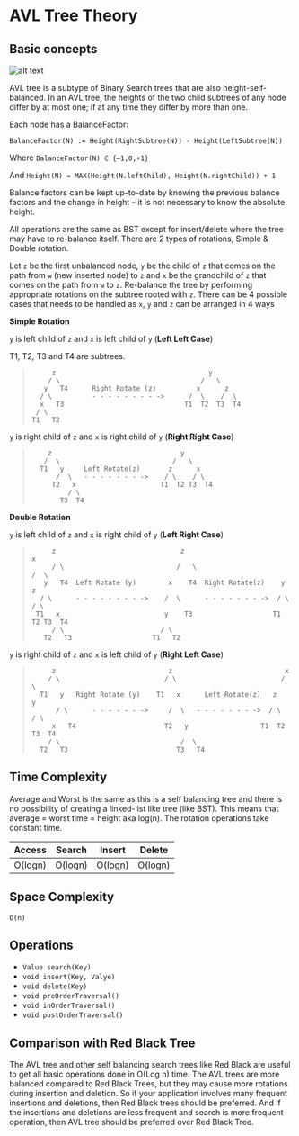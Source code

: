 # AVL Tree Theory


## Basic concepts

![alt text](https://upload.wikimedia.org/wikipedia/commons/thumb/a/ad/AVL-tree-wBalance_K.svg/320px-AVL-tree-wBalance_K.svg.png "AVL trees")

AVL tree is a subtype of Binary Search trees that are also height-self-balanced.
In an AVL tree, the heights of the two child subtrees of any node differ by at most one; if at any time they differ by more than one.

Each node has a BalanceFactor:

`BalanceFactor(N) := Height(RightSubtree(N)) - Height(LeftSubtree(N))`

Where
`BalanceFactor(N) ∈ {–1,0,+1}`

And
`Height(N) = MAX(Height(N.leftChild), Height(N.rightChild)) + 1`

Balance factors can be kept up-to-date by knowing the previous balance factors and the change in height – it is not necessary to know the absolute height.

All operations are the same as BST except for insert/delete where the tree may have to re-balance itself. 
There are 2 types of rotations, Simple & Double rotation.

Let `z` be the first unbalanced node, `y` be the child of `z` that comes on the path from `w` (new inserted node) to `z` and
`x` be the grandchild of `z` that comes on the path from `w` to `z`.
Re-balance the tree by performing appropriate rotations on the subtree rooted with `z`. 
There can be 4 possible cases that needs to be handled as `x`, `y` and `z` can be arranged in 4 ways

**Simple Rotation**

`y` is left child of `z` and `x` is left child of `y` (**Left Left Case**)

T1, T2, T3 and T4 are subtrees.
 >          z                                      y 
 >         / \                                   /   \
 >        y   T4      Right Rotate (z)          x      z
 >       / \          - - - - - - - - ->      /  \    /  \ 
 >       x   T3                              T1  T2  T3  T4
 >      / \
 >     T1   T2

`y` is right child of `z` and `x` is right child of `y` (**Right Right Case**)


>         z                                y
>        /  \                            /   \ 
>       T1   y     Left Rotate(z)       z      x
>           /  \   - - - - - - - ->    / \    / \
>          T2   x                     T1  T2 T3  T4
>              / \
>            T3  T4

**Double Rotation**

`y` is left child of `z` and `x` is right child of `y` (**Left Right Case**)

>          z                               z                           x
>          / \                            /   \                        /  \ 
>        y   T4  Left Rotate (y)        x    T4  Right Rotate(z)    y      z
>       / \      - - - - - - - - ->    /  \      - - - - - - - ->  / \    / \
>      T1   x                          y    T3                    T1  T2 T3  T4
>          / \                        / \
>        T2   T3                    T1   T2


`y` is right child of `z` and `x` is left child of `y` (**Right Left Case**)

>          z                            z                            x
>         / \                          / \                          /  \ 
>       T1   y   Right Rotate (y)    T1   x      Left Rotate(z)   z      y
>           / \      - - - - - - ->     /  \   - - - - - - - ->  / \    / \
>          x   T4                      T2   y                  T1  T2  T3  T4
>         / \                              /  \
>       T2   T3                           T3   T4

## Time Complexity

Average and Worst is the same as this is a self balancing tree and
there is no possibility of creating a linked-list like tree (like BST). This means that average = worst time = height
aka log(n). The rotation operations take constant time.

| Access | Search | Insert | Delete |
|:-------:|:-------:|:-------:|:-------:|
| O(logn) | O(logn) | O(logn) | O(logn) |

## Space Complexity
`O(n)`

## Operations
- `Value search(Key)`
- `void insert(Key, Valye)`
- `void delete(Key)`
- `void preOrderTraversal()`
- `void inOrderTraversal()`
- `void postOrderTraversal()`

## Comparison with Red Black Tree

The AVL tree and other self balancing search trees like Red Black are useful to get all basic operations done in O(Log n) time. 
The AVL trees are more balanced compared to Red Black Trees, but they may cause more rotations during insertion and deletion. 
So if your application involves many frequent insertions and deletions, then Red Black trees should be preferred. 
And if the insertions and deletions are less frequent and search is more frequent operation, 
then AVL tree should be preferred over Red Black Tree.